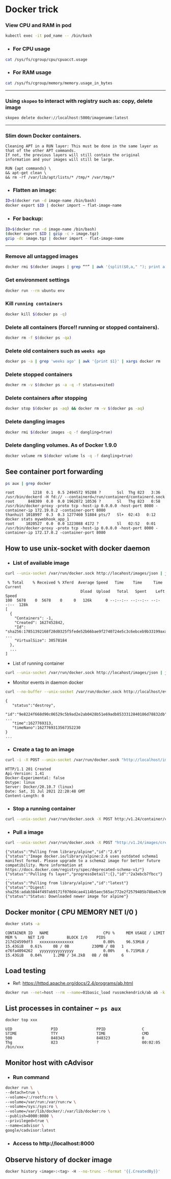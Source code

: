 # Docker trick

### View CPU and RAM in pod
```bash
kubectl exec -it pod_name -- /bin/bash
```
- ### For CPU usage
```bash
cat /sys/fs/cgroup/cpu/cpuacct.usage
```
- ### For RAM usage
```bash
cat /sys/fs/cgroup/memory/memory.usage_in_bytes
```
---

### Using `skopeo` to interact with registry such as: copy, delete image
```bash
skopeo delete docker://localhost:5000/imagename:latest
```
---

### Slim down Docker containers.
```text
Cleaning APT in a RUN layer: This must be done in the same layer as that of the other APT commands. 
If not, the previous layers will still contain the original information and your images will still be large.
```
```text
RUN {apt commands} \
&& apt-get clean \
&& rm -rf /var/lib/apt/lists/* /tmp/* /var/tmp/*
```
- ### Flatten an image:
```bash
ID=$(docker run -d image-name /bin/bash)
docker export $ID | docker import – flat-image-name
```
- ### For backup:
```bash
ID=$(docker run -d image-name /bin/bash)
(docker export $ID | gzip -c > image.tgz)
gzip -dc image.tgz | docker import - flat-image-name
```
---

### Remove all untagged images
```bash
docker rmi $(docker images | grep “^” | awk '{split($0,a," "); print a[3]}')
```

### Get environment settings
```bash
docker run --rm ubuntu env
```

### Kill `running containers`
```bash
docker kill $(docker ps -q)
```

### Delete all containers (force!! running or stopped containers).
```bash
docker rm -f $(docker ps -qa)
```

### Delete old containers such as `weeks ago`
```bash
docker ps -a | grep 'weeks ago' | awk '{print $1}' | xargs docker rm
```

### Delete stopped containers
```bash
docker rm -v $(docker ps -a -q -f status=exited)
```

### Delete containers after stopping
```bash
docker stop $(docker ps -aq) && docker rm -v $(docker ps -aq)
```

### Delete dangling images
```bash
docker rmi $(docker images -q -f dangling=true)
```

### Delete dangling volumes. As of Docker 1.9.0
```bash
docker volume rm $(docker volume ls -q -f dangling=true)
```


## See container port forwarding 
```bash
ps aux | grep docker
```
```text
root        1218  0.1  0.5 2494572 95288 ?       Ssl  Thg 823   3:36 /usr/bin/dockerd -H fd:// --containerd=/run/containerd/containerd.sock
root      848309  0.0  0.0 1962072 10536 ?       Sl   Thg 823   0:58 /usr/bin/docker-proxy -proto tcp -host-ip 0.0.0.0 -host-port 8080 -container-ip 172.19.0.2 -container-port 8080
thanhuit 1018997  0.3  0.3 1277460 51884 pts/7   Sl+  02:43   0:12 docker stats mywebhook_app_1
root     1020527  0.0  0.0 1223088 4172 ?        Sl   02:52   0:01 /usr/bin/docker-proxy -proto tcp -host-ip 0.0.0.0 -host-port 8000 -container-ip 172.17.0.2 -container-port 8080
```

## How to use unix-socket with docker daemon
- ### List of available image
```bash
curl --unix-socket /var/run/docker.sock http://locahost/images/json | jq
```
```text
 % Total    % Received % Xferd  Average Speed   Time    Time     Time  Current
                                 Dload  Upload   Total   Spent    Left  Speed
100  5678    0  5678    0     0   126k      0 --:--:-- --:--:-- --:--:--  128k
[
  {
    "Containers": -1,
    "Created": 1627452842,
    "Id": "sha256:17851392168f28d0325f5fede52b66bae9f2740724e5c3c6ebceb9b33199axxx",
...
    "VirtualSize": 30578184
  },
  ...
]
```
- List of running container
```bash
curl --unix-socket /var/run/docker.sock http://locahost/images/json | jq
```
- Monitor events in daemon docker
```bash
curl --no-buffer --unix-socket /var/run/docker.sock http://localhost/events
```
```text
{
   "status":"destroy",
   "id":"9e8224f668d90c06529c5b9ad2e2ab0428b51e69adb8533312840186d78832db",
...
   "time":1627769313,
   "timeNano":1627769313567352230
}
...
```
- ### Create a tag to an image
```bash
curl -i -X POST --unix-socket /var/run/docker.sock "http://localhost/images/17851392168f/tag?repo=custom_tag&tag=latest"
```
```text
HTTP/1.1 201 Created
Api-Version: 1.41
Docker-Experimental: false
Ostype: linux
Server: Docker/20.10.7 (linux)
Date: Sat, 31 Jul 2021 22:20:48 GMT
Content-Length: 0
```

- ### Stop a running container
```bash
curl --unix-socket /var/run/docker.sock -X POST http:/v1.24/container/container_id/stop | jq
```

- ### Pull a image
```bash
curl --unix-socket /var/run/docker.sock -X POST "http:/v1.24/images/create?fromImage=alpine"
```
```text
{"status":"Pulling from library/alpine","id":"2.6"}
{"status":"Image docker.io/library/alpine:2.6 uses outdated schema1 manifest format. Please upgrade to a schema2 image for better future compatibility. More information at https://docs.docker.com/registry/spec/deprecated-schema-v1/"}
{"status":"Pulling fs layer","progressDetail":{},"id":"2a3ebcb7fbcc"}
...
{"status":"Pulling from library/alpine","id":"latest"}
{"status":"Digest: sha256:adab3844f497ab9171f070d4cae4114b5aec565ac772e2f2579405b78be67c96"}
{"status":"Status: Downloaded newer image for alpine"}
```

## Docker monitor ( CPU MEMORY NET I/0 )
```bash
docker stats -a
```
```text
CONTAINER ID   NAME                        CPU %     MEM USAGE / LIMIT     MEM %     NET I/O          BLOCK I/O    PIDS
217d24599df3   xxxxxxxxxxxxxxx             0.00%     96.53MiB / 15.43GiB   0.61%     0B / 0B          230MB / 0B   1
e76fa4094262   yyyyyyyyyyyyyyy             0.00%     6.715MiB / 15.43GiB   0.04%     1.2MB / 34.2kB   0B / 0B      6
```

## Load testing
- Ref: https://httpd.apache.org/docs/2.4/programs/ab.html
```bash
docker run --net=host --rm --name=01basic_load russmckendrick/ab ab -k -n 10000 -c 5 http://0.0.0.0:8080/hello
```

## List processes in container ~ `ps aux`
```bash
docker top xxx
```
```text
UID                 PID                 PPID                C                   STIME               TTY                 TIME                CMD
500                 848343              848323              0                   Thg                 823                 ?                   00:02:05 /bin/xxx
```

## Monitor host with cAdvisor
- ### Run command
```bash
docker run \
--detach=true \
--volume=/:/rootfs:ro \
--volume=/var/run:/var/run:rw \
--volume=/sys:/sys:ro \
--volume=/var/lib/docker/:/var/lib/docker:ro \
--publish=8000:8080 \
--privileged=true \
--name=cadvisor \
google/cadvisor:latest
```
- ### Access to http://localhost:8000

## Observe history of docker image
```bash
docker history <image>:<tag> -H --no-trunc --format '{{.CreatedBy}}'
```
